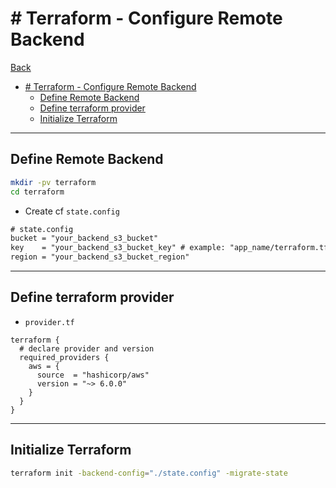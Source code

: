 # # Terraform - Configure Remote Backend

[Back](../../README.md)

- [# Terraform - Configure Remote Backend](#-terraform---configure-remote-backend)
  - [Define Remote Backend](#define-remote-backend)
  - [Define terraform provider](#define-terraform-provider)
  - [Initialize Terraform](#initialize-terraform)

---

## Define Remote Backend

```sh
mkdir -pv terraform
cd terraform
```

- Create cf `state.config`

```txt
# state.config
bucket = "your_backend_s3_bucket"
key    = "your_backend_s3_bucket_key" # example: "app_name/terraform.tfstate"
region = "your_backend_s3_bucket_region"
```

---

## Define terraform provider

- `provider.tf`

```hcl
terraform {
  # declare provider and version
  required_providers {
    aws = {
      source  = "hashicorp/aws"
      version = "~> 6.0.0"
    }
  }
}
```

---

## Initialize Terraform

```sh
terraform init -backend-config="./state.config" -migrate-state
```
